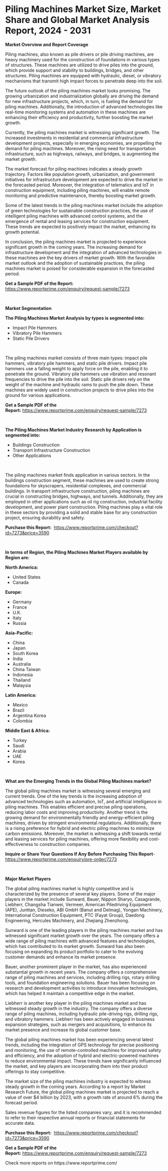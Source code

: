 <p><h1>Piling Machines Market Size, Market Share and Global Market Analysis Report, 2024 - 2031</h1></p><p><strong>Market Overview and Report Coverage</strong></p>
<p><p>Piling machines, also known as pile drivers or pile driving machines, are heavy machinery used for the construction of foundations in various types of structures. These machines are utilized to drive piles into the ground, which provide support and stability to buildings, bridges, and other structures. Piling machines are equipped with hydraulic, diesel, or vibratory mechanisms that transmit high impact forces to penetrate deep into the soil.</p><p>The future outlook of the piling machines market looks promising. The growing urbanization and industrialization globally are driving the demand for new infrastructure projects, which, in turn, is fueling the demand for piling machines. Additionally, the introduction of advanced technologies like real-time monitoring systems and automation in these machines are enhancing their efficiency and productivity, further boosting the market growth.</p><p>Currently, the piling machines market is witnessing significant growth. The increased investments in residential and commercial infrastructure development projects, especially in emerging economies, are propelling the demand for piling machines. Moreover, the rising need for transportation infrastructure, such as highways, railways, and bridges, is augmenting the market growth.</p><p>The market forecast for piling machines indicates a steady growth trajectory. Factors like population growth, urbanization, and government initiatives for infrastructure development are expected to drive the market in the forecasted period. Moreover, the integration of telematics and IoT in construction equipment, including piling machines, will enable remote monitoring and predictive maintenance, thereby boosting market growth.</p><p>Some of the latest trends in the piling machines market include the adoption of green technologies for sustainable construction practices, the use of intelligent piling machines with advanced control systems, and the emergence of rental and leasing services for construction equipment. These trends are expected to positively impact the market, enhancing its growth potential.</p><p>In conclusion, the piling machines market is projected to experience significant growth in the coming years. The increasing demand for infrastructure development and the integration of advanced technologies in these machines are the key drivers of market growth. With the favorable market outlook and the adoption of sustainable practices, the piling machines market is poised for considerable expansion in the forecasted period.</p></p>
<p><strong>Get a Sample PDF of the Report:</strong> <a href="https://www.reportprime.com/enquiry/request-sample/7273">https://www.reportprime.com/enquiry/request-sample/7273</a></p>
<p>&nbsp;</p>
<p><strong>Market Segmentation</strong></p>
<p><strong>The Piling Machines Market Analysis by types is segmented into:</strong></p>
<p><ul><li>Impact Pile Hammers</li><li>Vibratory Pile Hammers</li><li>Static Pile Drivers</li></ul></p>
<p>&nbsp;</p>
<p><p>The piling machines market consists of three main types: impact pile hammers, vibratory pile hammers, and static pile drivers. Impact pile hammers use a falling weight to apply force on the pile, enabling it to penetrate the ground. Vibratory pile hammers use vibration and resonant frequencies to drive the pile into the soil. Static pile drivers rely on the weight of the machine and hydraulic rams to push the pile down. These machines are widely used in construction projects to drive piles into the ground for various applications.</p></p>
<p><strong>Get a Sample PDF of the Report:</strong>&nbsp;<a href="https://www.reportprime.com/enquiry/request-sample/7273">https://www.reportprime.com/enquiry/request-sample/7273</a></p>
<p>&nbsp;</p>
<p><strong>The Piling Machines Market Industry Research by Application is segmented into:</strong></p>
<p><ul><li>Buildings Construction</li><li>Transport Infrastructure Construction</li><li>Other Applications</li></ul></p>
<p>&nbsp;</p>
<p><p>The piling machines market finds application in various sectors. In the buildings construction segment, these machines are used to create strong foundations for skyscrapers, residential complexes, and commercial buildings. In transport infrastructure construction, piling machines are crucial in constructing bridges, highways, and tunnels. Additionally, they are employed in other applications such as oil rig construction, industrial facility development, and power plant construction. Piling machines play a vital role in these sectors by providing a solid and stable base for any construction project, ensuring durability and safety.</p></p>
<p><strong>Purchase this Report:</strong>&nbsp; <a href="https://www.reportprime.com/checkout?id=7273&price=3590">https://www.reportprime.com/checkout?id=7273&price=3590</a></p>
<p>&nbsp;</p>
<p><strong>In terms of Region, the Piling Machines Market Players available by Region are:</strong></p>
<p>
    <p> <strong> North America: </strong>
        <ul>
            <li>United States</li>
            <li>Canada</li>
        </ul>
        </p> 
    <p> <strong> Europe: </strong>
        <ul>
            <li>Germany</li>
            <li>France</li>
            <li>U.K.</li>
            <li>Italy</li>
            <li>Russia</li>
        </ul>
        </p> 
    <p> <strong> Asia-Pacific: </strong>
        <ul>
            <li>China</li>
            <li>Japan</li>
            <li>South Korea</li>
            <li>India</li>
            <li>Australia</li>
            <li>China Taiwan</li>
            <li>Indonesia</li>
            <li>Thailand</li>
            <li>Malaysia</li>
        </ul>
        </p> 
    <p> <strong> Latin America: </strong>
        <ul>
            <li>Mexico</li>
            <li>Brazil</li>
            <li>Argentina Korea</li>
            <li>Colombia</li>
        </ul>
        </p> 
    <p> <strong> Middle East & Africa: </strong>
        <ul>
            <li>Turkey</li>
            <li>Saudi</li>
            <li>Arabia</li>
            <li>UAE</li>
            <li>Korea</li>
        </ul>
    </p>
    </p>
<p>&nbsp;</p>
<p><strong>What are the Emerging Trends in the Global Piling Machines market?</strong></p>
<p><p>The global piling machines market is witnessing several emerging and current trends. One of the key trends is the increasing adoption of advanced technologies such as automation, IoT, and artificial intelligence in piling machines. This enables efficient and precise piling operations, reducing labor costs and improving productivity. Another trend is the growing demand for environmentally friendly and energy-efficient piling machines, driven by stringent environmental regulations. Additionally, there is a rising preference for hybrid and electric piling machines to minimize carbon emissions. Moreover, the market is witnessing a shift towards rental and leasing services for piling machines, offering more flexibility and cost-effectiveness to construction companies.</p></p>
<p><strong>Inquire or Share Your Questions If Any Before Purchasing This Report</strong>- <a href="https://www.reportprime.com/enquiry/pre-order/7273">https://www.reportprime.com/enquiry/pre-order/7273</a></p>
<p>&nbsp;</p>
<p><strong>Major Market Players</strong></p>
<p><p>The global piling machines market is highly competitive and is characterized by the presence of several key players. Some of the major players in the market include Sunward, Bauer, Nippon Sharyo, Casagrande, Liebherr, Changsha Tianwei, Vermeer, American Piledriving Equipment (APE), Junttan, Dieseko, ABI GmbH (Banut and Delmag), Yongan Machinery, International Construction Equipment, PTC (Fayat Group), Daedong Engineering, Hercules Machinery, and Zhejiang Zhenzhong.</p><p>Sunward is one of the leading players in the piling machines market and has witnessed significant market growth over the years. The company offers a wide range of piling machines with advanced features and technologies, which has contributed to its market growth. Sunward has also been focusing on expanding its product portfolio to cater to the evolving customer demands and enhance its market presence.</p><p>Bauer, another prominent player in the market, has also experienced substantial growth in recent years. The company offers a comprehensive range of piling machines and services, including drilling rigs, rotary drilling tools, and foundation engineering solutions. Bauer has been focusing on research and development activities to introduce innovative technologies, which has helped it maintain a competitive edge in the market.</p><p>Liebherr is another key player in the piling machines market and has witnessed steady growth in the industry. The company offers a diverse range of piling machines, including hydraulic pile-driving rigs, drilling rigs, and vibratory hammers. Liebherr has been actively engaged in business expansion strategies, such as mergers and acquisitions, to enhance its market presence and increase its global customer base.</p><p>The global piling machines market has been experiencing several latest trends, including the integration of GPS technology for precise positioning and monitoring, the use of remote-controlled machines for improved safety and efficiency, and the adoption of hybrid and electric-powered machines to reduce environmental impact. These trends have significantly influenced the market, and key players are incorporating them into their product offerings to stay competitive.</p><p>The market size of the piling machines industry is expected to witness steady growth in the coming years. According to a report by Market Research Future, the global piling machines market is projected to reach a value of over $4 billion by 2023, with a growth rate of around 6% during the forecast period.</p><p>Sales revenue figures for the listed companies vary, and it is recommended to refer to their respective annual reports or financial statements for accurate data.</p></p>
<p><strong>Purchase this Report:</strong>&nbsp;&nbsp;<a href="https://www.reportprime.com/checkout?id=7273&price=3590">https://www.reportprime.com/checkout?id=7273&price=3590</a></p>
<p></p>
<p><strong>Get a Sample PDF of the Report:</strong>&nbsp;<a href="https://www.reportprime.com/enquiry/request-sample/7273">https://www.reportprime.com/enquiry/request-sample/7273</a></p>
<p>Check more reports on https://www.reportprime.com/</p>